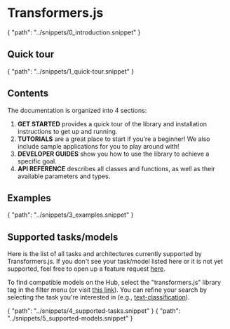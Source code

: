 # Transformers.js

<include>
{
    "path": "../snippets/0_introduction.snippet"
}
</include>

## Quick tour

<include>
{
    "path": "../snippets/1_quick-tour.snippet"
}
</include>


## Contents

The documentation is organized into 4 sections:
1. **GET STARTED** provides a quick tour of the library and installation instructions to get up and running.
2. **TUTORIALS** are a great place to start if you're a beginner! We also include sample applications for you to play around with!
3. **DEVELOPER GUIDES** show you how to use the library to achieve a specific goal.
4. **API REFERENCE** describes all classes and functions, as well as their available parameters and types.

## Examples

<include>
{
    "path": "../snippets/3_examples.snippet"
}
</include>

## Supported tasks/models

Here is the list of all tasks and architectures currently supported by Transformers.js.
If you don't see your task/model listed here or it is not yet supported, feel free
to open up a feature request [here](https://github.com/huggingface/transformers.js/issues/new/choose).

To find compatible models on the Hub, select the "transformers.js" library tag in the filter menu (or visit [this link](https://huggingface.co/models?library=transformers.js)).
You can refine your search by selecting the task you're interested in (e.g., [text-classification](https://huggingface.co/models?pipeline_tag=text-classification&library=transformers.js)).

<include>
{
    "path": "../snippets/4_supported-tasks.snippet"
}
</include>


<include>
{
    "path": "../snippets/5_supported-models.snippet"
}
</include>
